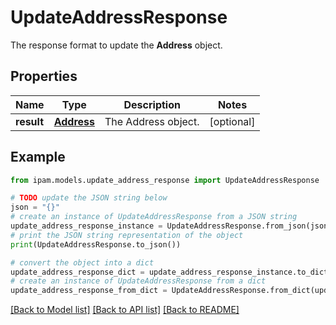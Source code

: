 # UpdateAddressResponse

The response format to update the __Address__ object.

## Properties

Name | Type | Description | Notes
------------ | ------------- | ------------- | -------------
**result** | [**Address**](Address.md) | The Address object. | [optional] 

## Example

```python
from ipam.models.update_address_response import UpdateAddressResponse

# TODO update the JSON string below
json = "{}"
# create an instance of UpdateAddressResponse from a JSON string
update_address_response_instance = UpdateAddressResponse.from_json(json)
# print the JSON string representation of the object
print(UpdateAddressResponse.to_json())

# convert the object into a dict
update_address_response_dict = update_address_response_instance.to_dict()
# create an instance of UpdateAddressResponse from a dict
update_address_response_from_dict = UpdateAddressResponse.from_dict(update_address_response_dict)
```
[[Back to Model list]](../README.md#documentation-for-models) [[Back to API list]](../README.md#documentation-for-api-endpoints) [[Back to README]](../README.md)


